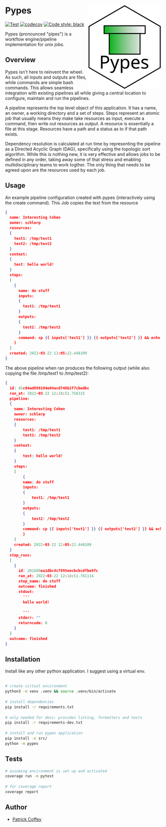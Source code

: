 # Pypes <a href='https://github.com/schlerp/pypes'><img src='.assets/pypes_logo.svg' align="right" height="270"/></a>

[![Test](https://github.com/schlerp/pypes/actions/workflows/tests.yml/badge.svg)](https://github.com/schlerp/pypes/actions/workflows/tests.yml)
[![codecov](https://codecov.io/gh/schlerp/pypes/branch/main/graph/badge.svg?token=8FDVK8PHF1)](https://codecov.io/gh/schlerp/pypes)
[![Code style: black](https://img.shields.io/badge/code%20style-black-000000.svg)](https://github.com/psf/black)

Pypes (pronounced "pipes") is a workflow engine/pipeline implementation for unix jobs.

## Overview

Pypes isn't here to reinvent the wheel. As such, all inputs and outputs are files, while commands are simple bash commands. This allows seamless integration with existing pipelines all while giving a central location to configure, maintain and run the pipelines.

A pipeline represents the top level object of this application. It has a name, an owner, a working directory and a set of steps. Steps represent an atomic job that usually means they make take resources as input, execute a command, then write out resources as output. A resource is essentially a file at this stage. Resources have a path and a status as to if that path exists.

Dependency resolution is calculated at run time by representing the pipeline as a Directed Acyclic Graph (DAG), specifically using the topologic sort algorithm. While this is nothing new, it is very effective and allows jobs to be defined in any order, taking away some of that stress and enabling multidisciplinary teams to work togther. The only thing that needs to be agreed upon are the resources used by each job.

## Usage

An example pipeline configuration created with pypes (interactively using the create command). This Job copies the text from the resource

```json
{
  name: Interesting Cohen
  owner: schlerp
  resources:
  {
    test1: /tmp/test1
    test2: /tmp/test2
  }
  context:
  {
    test: hello world!
  }
  steps:
  [
    {
      name: do stuff
      inputs:
      {
        test1: /tmp/test1
      }
      outputs:
      {
        test2: /tmp/test2
      }
      command: cp {{ inputs['test1'] }} {{ outputs['test2'] }} && echo {{ context['test'] }}
    }
  ]
  created: 2022-03-22 12:05:22.448109
}
```

The above pipeline when ran produces the following output (while also copying the file /tmp/test1 to /tmp/test2):

```json
{
  id: 85c04ad898104e04acd746b2f7cbedbc
  ran_at: 2022-03-22 12:18:51.756315
  pipeline:
  {
    name: Interesting Cohen
    owner: schlerp
    resources:
    {
        test1: /tmp/test1
        test2: /tmp/test2
    }
    context:
    {
        test: hello world!
    }
    steps:
    [
        {
        name: do stuff
        inputs:
        {
            test1: /tmp/test1
        }
        outputs:
        {
            test2: /tmp/test2
        }
        command: cp {{ inputs['test1'] }} {{ outputs['test2'] }} && echo {{ context['test'] }}
        }
    ]
    created: 2022-03-22 12:05:22.448109
  }
  step_runs:
  [
    {
      id: 201608ea1dbc4c7995eecbcbcdfbe9fc
      ran_at: 2022-03-22 12:18:51.761114
      step_name: do stuff
      outcome: finished
      stdout:
        '''
        hello world!

        '''
      stderr: ""
      returncode: 0
    }
  ]
  outcome: finished
}
```

## Installation

Install like any other python application. I suggest using a virtual env.

```bash

# create virtual environment
python3 -m venv .venv && source .venv/bin/activate

# install dependencies
pip install -r requirements.txt

# only needed for devs: provides linting, formatters and tests
pip install -r requirements-dev.txt

# install and run pypes application
pip install -e src/
python -m pypes
```

## Tests

```bash
# assuming environment is set up and activated
coverage run -m pytest

# for coverage report
coverage report

```

## Author

- [Patrick Coffey](https://github.com/schlerp)
